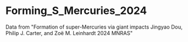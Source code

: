 # Forming_S_Mercuries_2024
Data from "Formation of super-Mercuries via giant impacts Jingyao Dou, Philip J. Carter, and Zoë M. Leinhardt 2024 MNRAS"
